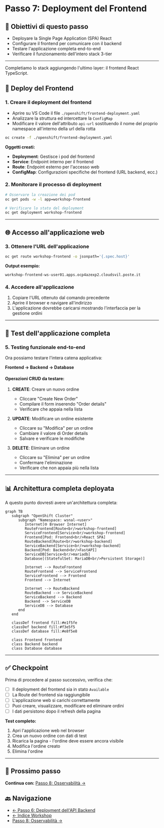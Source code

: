 # Passo 7: Deployment del Frontend

## 🎯 Obiettivi di questo passo

- Deployare la Single Page Application (SPA) React
- Configurare il frontend per comunicare con il backend
- Testare l'applicazione completa end-to-end
- Verificare il funzionamento dell'intero stack 3-tier

---

Completiamo lo stack aggiungendo l'ultimo layer: il frontend React TypeScript.

## 🚀 Deploy del Frontend

### 1. Creare il deployment del frontend

- Aprire su VS Code il file `./openshift/frontend-deployment.yaml`
- Analizzare la struttura ed intercettare la `ConfigMap`
- Modificare il valore dell'attributo `api-url` sostituendo il nome del proprio namespace all'interno della url della rotta

```bash
oc create -f ./openshift/frontend-deployment.yaml
```

**Oggetti creati:**
- **Deployment**: Gestisce i pod del frontend
- **Service**: Endpoint interno per il frontend
- **Route**: Endpoint esterno per l'accesso web
- **ConfigMap**: Configurazioni specifiche del frontend (URL backend, ecc.)

### 2. Monitorare il processo di deployment

```bash
# Osservare la creazione dei pod
oc get pods -w -l app=workshop-frontend

# Verificare lo stato del deployment
oc get deployment workshop-frontend
```

---

## 🌐 Accesso all'applicazione web

### 3. Ottenere l'URL dell'applicazione

```bash
oc get route workshop-frontend -o jsonpath='{.spec.host}'
```

**Output esempio:**
```
workshop-frontend-ws-user01.apps.ocp4azexp2.cloudsvil.poste.it
```

### 4. Accedere all'applicazione

1. Copiare l'URL ottenuto dal comando precedente
2. Aprire il browser e navigare all'indirizzo
3. L'applicazione dovrebbe caricarsi mostrando l'interfaccia per la gestione ordini

---

## 🧪 Test dell'applicazione completa

### 5. Testing funzionale end-to-end

Ora possiamo testare l'intera catena applicativa:

**Frontend → Backend → Database**

#### Operazioni CRUD da testare:

1. **CREATE**: Creare un nuovo ordine
   - Cliccare "Create New Order"
   - Compilare il form inserendo "Order details"
   - Verificare che appaia nella lista

2. **UPDATE**: Modificare un ordine esistente
   - Cliccare su "Modifica" per un ordine
   - Cambiare il valore di Order details
   - Salvare e verificare le modifiche

3. **DELETE**: Eliminare un ordine
   - Cliccare su "Elimina" per un ordine
   - Confermare l'eliminazione
   - Verificare che non appaia più nella lista

---

## 📊 Architettura completa deployata

A questo punto dovresti avere un'architettura completa:

```mermaid
graph TB
   subgraph "OpenShift Cluster"
      subgraph "Namespace: wsnal-<user>"
         Internet[🌐 Browser Internet]
         RouteFrontend[Route<br/>workshop-frontend]
         ServiceFrontend[Service<br/>workshop-frontend]
         Frontend[Pod: Frontend<br/>React SPA]
         RouteBackend[Route<br/>workshop-backend]
         ServiceBackend[Service<br/>workshop-backend]
         Backend[Pod: Backend<br/>FastAPI]
         ServiceDB[Service<br/>mariadb]
         Database[(StatefulSet: MariaDB<br/>Persistent Storage)]

         Internet --> RouteFrontend
         RouteFrontend --> ServiceFrontend
         ServiceFrontend --> Frontend
         Frontend --> Internet

         Internet --> RouteBackend
         RouteBackend --> ServiceBackend
         ServiceBackend --> Backend
         Backend --> ServiceDB
         ServiceDB --> Database
      end
   end

   classDef frontend fill:#e1f5fe
   classDef backend fill:#f3e5f5  
   classDef database fill:#e8f5e8

   class Frontend frontend
   class Backend backend
   class Database database
```

---

## ✅ Checkpoint

Prima di procedere al passo successivo, verifica che:

- [ ] Il deployment del frontend sia in stato `Available`
- [ ] La Route del frontend sia raggiungibile
- [ ] L'applicazione web si carichi correttamente
- [ ] Puoi creare, visualizzare, modificare ed eliminare ordini
- [ ] I dati persistono dopo il refresh della pagina

**Test completo:**
1. Apri l'applicazione web nel browser
2. Crea un nuovo ordine con dati di test
3. Ricarica la pagina - l'ordine deve essere ancora visibile
4. Modifica l'ordine creato
5. Elimina l'ordine

---

## 🚀 Prossimo passo

**Continua con:** [Passo 8: Osservabilità →](./passo-8-osservabilita.md)

## 🔙 Navigazione

- [← Passo 6: Deployment dell'API Backend](./passo-6-backend.md)
- [← Indice Workshop](./README.md)
- [Passo 8: Osservabilità →](./passo-8-osservabilita.md)